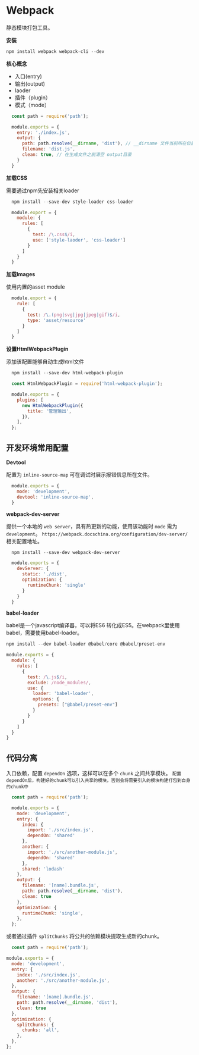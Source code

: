 # Webpack  
静态模块打包工具。

__安装__

```js
npm install webpack webpack-cli --dev
```

__核心概念__  
- 入口(entry)
- 输出(output)
- laoder
- 插件（plugin）
- 模式（mode）

```js
  const path = require('path');

  module.exports = {
    entry: './index.js',
    output: {
      path: path.resolve(__dirname, 'dist'), // __dirname 文件当前所在位置的路径
      filename: 'dist.js',
      clean: true, // 在生成文件之前清空 output目录
    }
  }
```

__加载CSS__

需要通过npm先安装相关loader

```js
  npm install --save-dev style-loader css-loader
```
```js
  module.export = {
    module: {
      rules: [
        {
          test: /\.css$/i,
          use: ['style-laoder', 'css-loader']
        }
      ]
    }
  }
```

__加载Images__

使用内置的asset module

```js
  module.export = {
    rule: [
      {
        test: /\.(png|svg|jpg|jpeg|gif)$/i,
        type: 'asset/resource'
      }
    ]
  }
```

__设置HtmlWebpackPlugin__

添加该配置能够自动生成html文件

```js
  npm install --save-dev html-webpack-plugin
```

```js
  const HtmlWebpackPlugin = require('html-webpack-plugin');

  module.exports = { 
    plugins: [
      new HtmlWebpackPlugin({
        title: '管理输出',
      }),
    ],
  };
```

## 开发环境常用配置

__Devtool__

配置为 `inline-source-map` 可在调试时展示报错信息所在文件。
```js
  module.exports = {
    mode: 'development',
    devtool: 'inline-source-map',
  }
```

__webpack-dev-server__

提供一个本地的 `web server`，具有热更新的功能，使用该功能时 `mode` 需为 `development`。
`https://webpack.docschina.org/configuration/dev-server/` 相关配置地址。
```js
  npm install --save-dev webpack-dev-server
```

```js
  module.exports = {
    devServer: {
      static: './dist',
      optimization: {
        runtimeChunk: 'single'
      }
    }
  }
```

__babel-loader__

babel是一个javascript编译器，可以将ES6 转化成ES5。在webpack里使用babel，需要使用babel-loader。

```js
npm install --dev babel-loader @babel/core @babel/preset-env

module.exports = {
  module: {
    rules: [
      {
        test: /\.js$/i,
        exclude: /node_modules/,
        use: {
          loader: 'babel-loader',
          options: {
            presets: ["@babel/preset-env"]
          }
        }
      }
    ]
  }
}
```

## 代码分离  

入口依赖，配置 `dependOn` 选项，这样可以在多个 `chunk` 之间共享模块。
`配置dependOn后，构建好的chunk可以引入共享的模块，否则会将需要引入的模块构建打包到自身的chunk中`

```js
  const path = require('path');

  module.exports = {
    mode: 'development',
    entry: {
      index: {
        import: './src/index.js',
        dependOn: 'shared'
      },
      another: {
        import: './src/another-module.js',
        dependOn: 'shared'
      },
      shared: 'lodash'
    },
    output: {
      filename: '[name].bundle.js',
      path: path.resolve(__dirname, 'dist'),
      clean: true
    },
    optimization: {
      runtimeChunk: 'single',
    },
  };
```

或者通过插件 `splitChunks` 将公共的依赖模块提取生成新的chunk。

```js
  const path = require('path');

module.exports = {
  mode: 'development',
  entry: {
    index: './src/index.js',
    another: './src/another-module.js',
  },
  output: {
    filename: '[name].bundle.js',
    path: path.resolve(__dirname, 'dist'),
    clean: true
  },
  optimization: {
    splitChunks: {
      chunks: 'all',
    },
  },
};
```